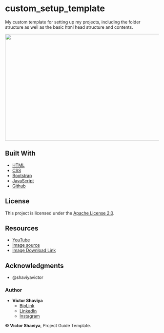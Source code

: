 # custom_setup_template
My custom template for setting up my projects, including the folder structure as well as the basic html head structure and contents.

<img src="#" width="600" height="350" alt="">             

## Built With

* [HTML](https://developer.mozilla.org/en-US/docs/Web/HTML)
* [CSS](https://developer.mozilla.org/en-US/docs/Web/css)
* [Bootstrap](https://getbootstrap.com/docs/5.2/getting-started/introduction/)
* [JavaScript](https://developer.mozilla.org/en-US/docs/Web/JavaScript)
* [Github](https://github.com/ShaviyaVictor/shaviya)

## License

This project is licensed under the [Apache License 2.0](https://github.com/ShaviyaVictor/custom_setup_template/blob/main/LICENSE).

## Resources
- [YouTube](#)
- [Image source](#)
- [Image Download Link](#)


## Acknowledgments

* @shaviyavictor

### Author

* **Victor Shaviya**
    - [BioLink](https://bio.link/shaviya)
    - [LinkedIn](https://www.linkedin.com/in/ShaviyaVictor/)
    - [Instagram](https://www.instagram.com/shaviyavictor/)


**© Victor Shaviya**, Project Guide Template.
